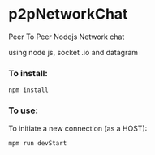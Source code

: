 # p2pNetworkChat

Peer To Peer Nodejs Network chat

using node js, socket .io and datagram

### To install:

```
npm install
```

### To use:

To initiate a new connection (as a HOST):

```
mpm run devStart
```
